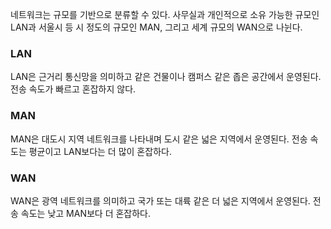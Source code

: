 네트워크는 규모를 기반으로 분류할 수 있다. 사무실과 개인적으로 소유 가능한 규모인 LAN과 서울시 등 시 정도의 규모인 MAN, 그리고 세계 규모의 WAN으로 나뉜다.

### LAN
LAN은 근거리 통신망을 의미하고 같은 건물이나 캠퍼스 같은 좁은 공간에서 운영된다. 전송 속도가 빠르고 혼잡하지 않다.

### MAN
MAN은 대도시 지역 네트워크를 나타내며 도시 같은 넓은 지역에서 운영된다. 전송 속도는 평균이고 LAN보다는 더 많이 혼잡하다.

### WAN
WAN은 광역 네트워크를 의미하고 국가 또는 대륙 같은 더 넓은 지역에서 운영된다. 전송 속도는 낮고 MAN보다 더 혼잡하다.